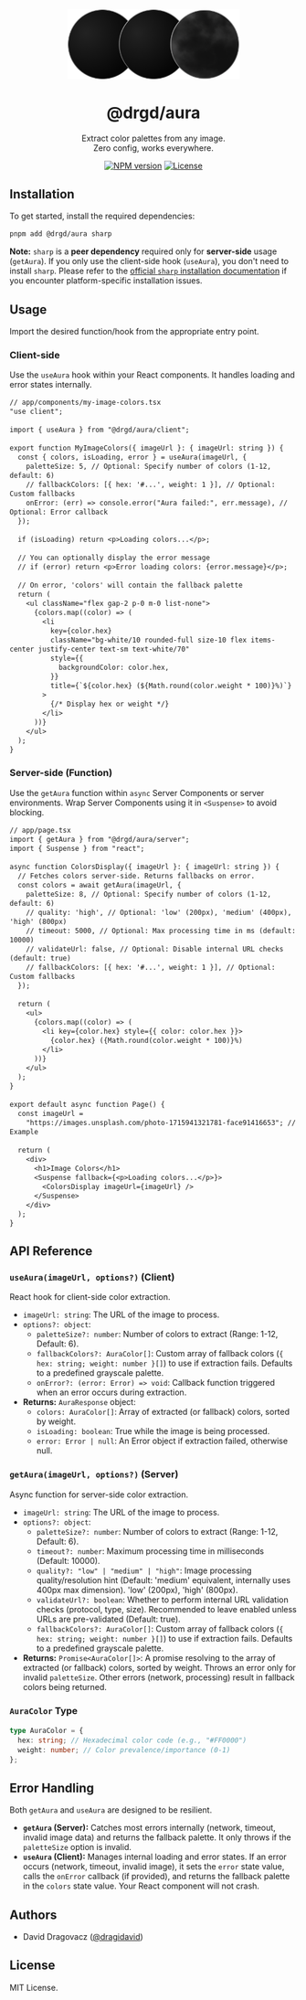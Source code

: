 <div align="center">
  <picture>
    <img alt="logo" src="https://raw.githubusercontent.com/dragidavid/aura/refs/heads/main/apps/web/public/aura_logo_large.png?token=GHSAT0AAAAAAC2U6AGATWMIXTA4Q26EVN5Q2AXXPSA" width="300">
  </picture>
  
  <h1><b>@drgd/aura</b></h1>
  <p>Extract color palettes from any image.<br> Zero config, works everywhere.</p>
</div>

<div align="center">

[![NPM version](https://img.shields.io/npm/v/%40drgd%2Faura?style=flat-square)](https://npmjs.org/package/@drgd/aura)
[![License](https://img.shields.io/npm/l/@drgd/aura.svg?style=flat-square)](https://github.com/dragidavid/aura/blob/main/LICENSE)

</div>

## Installation

To get started, install the required dependencies:

```bash
pnpm add @drgd/aura sharp
```

**Note:** `sharp` is a **peer dependency** required only for **server-side** usage (`getAura`). If you only use the client-side hook (`useAura`), you don't need to install `sharp`. Please refer to the [official `sharp` installation documentation](https://sharp.pixelplumbing.com/install) if you encounter platform-specific installation issues.

## Usage

Import the desired function/hook from the appropriate entry point.

### Client-side

Use the `useAura` hook within your React components. It handles loading and error states internally.

```tsx
// app/components/my-image-colors.tsx
"use client";

import { useAura } from "@drgd/aura/client";

export function MyImageColors({ imageUrl }: { imageUrl: string }) {
  const { colors, isLoading, error } = useAura(imageUrl, {
    paletteSize: 5, // Optional: Specify number of colors (1-12, default: 6)
    // fallbackColors: [{ hex: '#...', weight: 1 }], // Optional: Custom fallbacks
    onError: (err) => console.error("Aura failed:", err.message), // Optional: Error callback
  });

  if (isLoading) return <p>Loading colors...</p>;

  // You can optionally display the error message
  // if (error) return <p>Error loading colors: {error.message}</p>;

  // On error, 'colors' will contain the fallback palette
  return (
    <ul className="flex gap-2 p-0 m-0 list-none">
      {colors.map((color) => (
        <li
          key={color.hex}
          className="bg-white/10 rounded-full size-10 flex items-center justify-center text-sm text-white/70"
          style={{
            backgroundColor: color.hex,
          }}
          title={`${color.hex} (${Math.round(color.weight * 100)}%)`}
        >
          {/* Display hex or weight */}
        </li>
      ))}
    </ul>
  );
}
```

### Server-side (Function)

Use the `getAura` function within `async` Server Components or server environments. Wrap Server Components using it in `<Suspense>` to avoid blocking.

```tsx
// app/page.tsx
import { getAura } from "@drgd/aura/server";
import { Suspense } from "react";

async function ColorsDisplay({ imageUrl }: { imageUrl: string }) {
  // Fetches colors server-side. Returns fallbacks on error.
  const colors = await getAura(imageUrl, {
    paletteSize: 8, // Optional: Specify number of colors (1-12, default: 6)
    // quality: 'high', // Optional: 'low' (200px), 'medium' (400px), 'high' (800px)
    // timeout: 5000, // Optional: Max processing time in ms (default: 10000)
    // validateUrl: false, // Optional: Disable internal URL checks (default: true)
    // fallbackColors: [{ hex: '#...', weight: 1 }], // Optional: Custom fallbacks
  });

  return (
    <ul>
      {colors.map((color) => (
        <li key={color.hex} style={{ color: color.hex }}>
          {color.hex} ({Math.round(color.weight * 100)}%)
        </li>
      ))}
    </ul>
  );
}

export default async function Page() {
  const imageUrl =
    "https://images.unsplash.com/photo-1715941321781-face91416653"; // Example

  return (
    <div>
      <h1>Image Colors</h1>
      <Suspense fallback={<p>Loading colors...</p>}>
        <ColorsDisplay imageUrl={imageUrl} />
      </Suspense>
    </div>
  );
}
```

## API Reference

### `useAura(imageUrl, options?)` (Client)

React hook for client-side color extraction.

- `imageUrl: string`: The URL of the image to process.
- `options?: object`:
  - `paletteSize?: number`: Number of colors to extract (Range: 1-12, Default: 6).
  - `fallbackColors?: AuraColor[]`: Custom array of fallback colors (`{ hex: string; weight: number }[]`) to use if extraction fails. Defaults to a predefined grayscale palette.
  - `onError?: (error: Error) => void`: Callback function triggered when an error occurs during extraction.
- **Returns:** `AuraResponse` object:
  - `colors: AuraColor[]`: Array of extracted (or fallback) colors, sorted by weight.
  - `isLoading: boolean`: True while the image is being processed.
  - `error: Error | null`: An Error object if extraction failed, otherwise null.

### `getAura(imageUrl, options?)` (Server)

Async function for server-side color extraction.

- `imageUrl: string`: The URL of the image to process.
- `options?: object`:
  - `paletteSize?: number`: Number of colors to extract (Range: 1-12, Default: 6).
  - `timeout?: number`: Maximum processing time in milliseconds (Default: 10000).
  - `quality?: "low" | "medium" | "high"`: Image processing quality/resolution hint (Default: 'medium' equivalent, internally uses 400px max dimension). 'low' (200px), 'high' (800px).
  - `validateUrl?: boolean`: Whether to perform internal URL validation checks (protocol, type, size). Recommended to leave enabled unless URLs are pre-validated (Default: true).
  - `fallbackColors?: AuraColor[]`: Custom array of fallback colors (`{ hex: string; weight: number }[]`) to use if extraction fails. Defaults to a predefined grayscale palette.
- **Returns:** `Promise<AuraColor[]>`: A promise resolving to the array of extracted (or fallback) colors, sorted by weight. Throws an error only for invalid `paletteSize`. Other errors (network, processing) result in fallback colors being returned.

### `AuraColor` Type

```typescript
type AuraColor = {
  hex: string; // Hexadecimal color code (e.g., "#FF0000")
  weight: number; // Color prevalence/importance (0-1)
};
```

## Error Handling

Both `getAura` and `useAura` are designed to be resilient.

- **`getAura` (Server):** Catches most errors internally (network, timeout, invalid image data) and returns the fallback palette. It only throws if the `paletteSize` option is invalid.
- **`useAura` (Client):** Manages internal loading and error states. If an error occurs (network, timeout, invalid image), it sets the `error` state value, calls the `onError` callback (if provided), and returns the fallback palette in the `colors` state value. Your React component will not crash.

## Authors

- David Dragovacz ([@dragidavid](https://x.com/dragidavid))

## License

MIT License.

